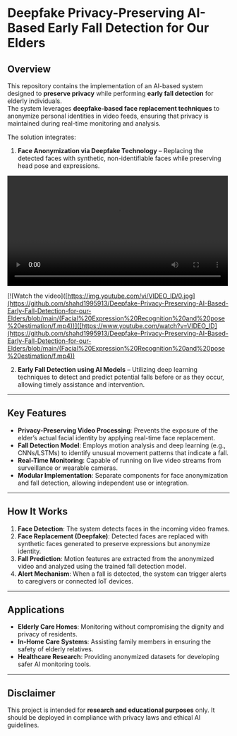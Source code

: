 # Deepfake Privacy-Preserving AI-Based Early Fall Detection for Our Elders

## Overview
This repository contains the implementation of an AI-based system designed to **preserve privacy** while performing **early fall detection** for elderly individuals.  
The system leverages **deepfake-based face replacement techniques** to anonymize personal identities in video feeds, ensuring that privacy is maintained during real-time monitoring and analysis.

The solution integrates:  
1. **Face Anonymization via Deepfake Technology** – Replacing the detected faces with synthetic, non-identifiable faces while preserving head pose and expressions.

<video width="500" controls>
  <source src="https://github.com/shahd1995913/Deepfake-Privacy-Preserving-AI-Based-Early-Fall-Detection-for-our-Elders/raw/main/(Facial%20Expression%20Recognition%20and%20pose%20estimation/f.mp4" type="video/mp4">
  Your browser does not support the video tag.
</video>

[![Watch the video]([https://img.youtube.com/vi/VIDEO_ID/0.jpg](https://github.com/shahd1995913/Deepfake-Privacy-Preserving-AI-Based-Early-Fall-Detection-for-our-Elders/blob/main/(Facial%20Expression%20Recognition%20and%20pose%20estimation/f.mp4))]([https://www.youtube.com/watch?v=VIDEO_ID](https://github.com/shahd1995913/Deepfake-Privacy-Preserving-AI-Based-Early-Fall-Detection-for-our-Elders/blob/main/(Facial%20Expression%20Recognition%20and%20pose%20estimation/f.mp4))


2. **Early Fall Detection using AI Models** – Utilizing deep learning techniques to detect and predict potential falls before or as they occur, allowing timely assistance and intervention.

---

## Key Features
- **Privacy-Preserving Video Processing**: Prevents the exposure of the elder’s actual facial identity by applying real-time face replacement.
- **Fall Detection Model**: Employs motion analysis and deep learning (e.g., CNNs/LSTMs) to identify unusual movement patterns that indicate a fall.
- **Real-Time Monitoring**: Capable of running on live video streams from surveillance or wearable cameras.
- **Modular Implementation**: Separate components for face anonymization and fall detection, allowing independent use or integration.

---

## How It Works
1. **Face Detection**: The system detects faces in the incoming video frames.  
2. **Face Replacement (Deepfake)**: Detected faces are replaced with synthetic faces generated to preserve expressions but anonymize identity.  
3. **Fall Prediction**: Motion features are extracted from the anonymized video and analyzed using the trained fall detection model.  
4. **Alert Mechanism**: When a fall is detected, the system can trigger alerts to caregivers or connected IoT devices.

---

## Applications
- **Elderly Care Homes**: Monitoring without compromising the dignity and privacy of residents.  
- **In-Home Care Systems**: Assisting family members in ensuring the safety of elderly relatives.  
- **Healthcare Research**: Providing anonymized datasets for developing safer AI monitoring tools.

---

## Disclaimer
This project is intended for **research and educational purposes** only. It should be deployed in compliance with privacy laws and ethical AI guidelines.
